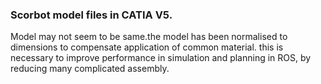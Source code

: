### Scorbot model files in CATIA V5.

Model may not seem to be same.the model has been normalised to dimensions to compensate application of common material.
this is necessary to improve performance in simulation and planning in ROS, by reducing many complicated assembly.
